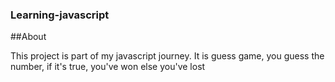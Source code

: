 ### Learning-javascript

##About

This project is part of my javascript journey. 
It is guess game, you guess the number, if it's true, you've won else you've lost
